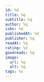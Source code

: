 ```yaml
---
id: %d
title: %q
subtitle: %q
author: %q
isbn: %d
publishedAt: %d
publisher: %q
readAt: %q
rating: %d
goodreads: %q
image:
  url: %q
  alt: %q
tags: %s
---
```


